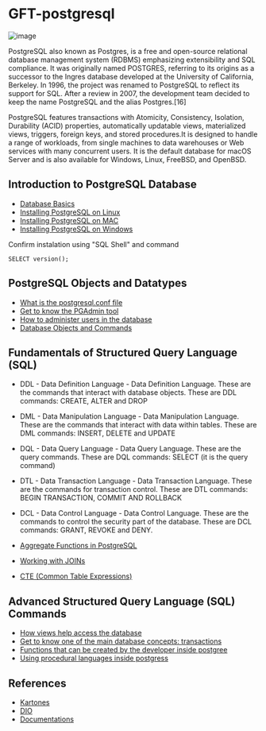 # GFT-postgresql
![image](https://user-images.githubusercontent.com/22028539/123992699-39a55d00-d9a2-11eb-9731-533ebe786f6a.png)

PostgreSQL also known as Postgres, is a free and open-source relational database management system (RDBMS) emphasizing extensibility and SQL compliance. It was originally named POSTGRES, referring to its origins as a successor to the Ingres database developed at the University of California, Berkeley. In 1996, the project was renamed to PostgreSQL to reflect its support for SQL. After a review in 2007, the development team decided to keep the name PostgreSQL and the alias Postgres.[16]

PostgreSQL features transactions with Atomicity, Consistency, Isolation, Durability (ACID) properties, automatically updatable views, materialized views, triggers, foreign keys, and stored procedures.It is designed to handle a range of workloads, from single machines to data warehouses or Web services with many concurrent users. It is the default database for macOS Server and is also available for Windows, Linux, FreeBSD, and OpenBSD.

## Introduction to PostgreSQL Database
- [Database Basics](https://www.postgresqltutorial.com/what-is-postgresql/)
- [Installing PostgreSQL on Linux](https://www.postgresqltutorial.com/install-postgresql-linux/)
- [Installing PostgreSQL on MAC](https://www.postgresqltutorial.com/install-postgresql-macos/)
- [Installing PostgreSQL on Windows](https://www.postgresqltutorial.com/install-postgresql/)

Confirm instalation using "SQL Shell" and command 

    SELECT version();

## PostgreSQL Objects and Datatypes
- [What is the postgresql.conf file](https://www.postgresql.org/docs/9.3/config-setting.html)
- [Get to know the PGAdmin tool](https://www.pgadmin.org/docs/pgadmin4/development/index.html)  
- [How to administer users in the database](https://www.davidpashley.com/articles/postgresql-user-administration/)
- [Database Objects and Commands](https://gist.github.com/Kartones/dd3ff5ec5ea238d4c546)

## Fundamentals of Structured Query Language (SQL)
- DDL - Data Definition Language - Data Definition Language.
        These are the commands that interact with database objects.
        These are DDL commands: CREATE, ALTER and DROP

- DML - Data Manipulation Language - Data Manipulation Language.
        These are the commands that interact with data within tables.
        These are DML commands: INSERT, DELETE and UPDATE

- DQL - Data Query Language - Data Query Language.
        These are the query commands.
        These are DQL commands: SELECT (it is the query command)

- DTL - Data Transaction Language - Data Transaction Language.
        These are the commands for transaction control.
        These are DTL commands: BEGIN TRANSACTION, COMMIT AND ROLLBACK

- DCL - Data Control Language - Data Control Language.
        These are the commands to control the security part of the database.
        These are DCL commands: GRANT, REVOKE and DENY.

- [Aggregate Functions in PostgreSQL](https://www.postgresql.org/docs/9.5/functions-aggregate.html)
- [Working with JOINs](https://www.postgresqltutorial.com/postgresql-joins/)
- [CTE (Common Table Expressions)](https://www.postgresqltutorial.com/postgresql-cte/)

## Advanced Structured Query Language (SQL) Commands
- [How views help access the database](https://www.postgresql.org/docs/9.2/sql-createview.html)
- [Get to know one of the main database concepts: transactions](https://www.postgresql.org/docs/8.3/tutorial-transactions.html)
- [Functions that can be created by the developer inside postgree](https://www.postgresql.org/docs/9.1/sql-createfunction.html)
- [Using procedural languages inside postgress](https://www.postgresql.org/docs/13/external-pl.html)

## References
- [Kartones](https://gist.github.com/Kartones/dd3ff5ec5ea238d4c546)
- [DIO](https://web.digitalinnovation.one/course/conceitos-e-melhores-praticas-com-bancos-de-dados-postgresql)
- [Documentations](https://www.postgresql.org/docs/)
